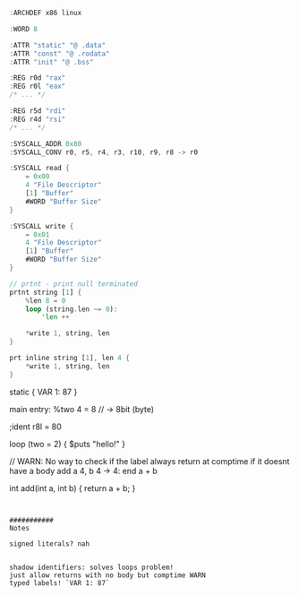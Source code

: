 ```rs
:ARCHDEF x86 linux

:WORD 8

:ATTR "static" "@ .data"
:ATTR "const" "@ .rodata"
:ATTR "init" "@ .bss"

:REG r0d "rax"
:REG r0l "eax"
/* ... */

:REG r5d "rdi"
:REG r4d "rsi"
/* ... */

:SYSCALL_ADDR 0x80
:SYSCALL_CONV r0, r5, r4, r3, r10, r9, r8 -> r0

:SYSCALL read { 
    = 0x00
    4 "File Descriptor"
    [1] "Buffer"
    #WORD "Buffer Size"
}

:SYSCALL write { 
    = 0x01
    4 "File Descriptor"
    [1] "Buffer"
    #WORD "Buffer Size"
}

// prtnt - print null terminated
prtnt string [1] {
    %len 8 = 0
    loop (string.len ~= 0):
        'len ++

    *write 1, string, len
}

prt inline string [1], len 4 {
    *write 1, string, len
}
```



static {
    VAR 1: 87
}

main entry:
   %two 4 = 8   // -> 8bit (byte)

   ;ident r8l = 80



   loop (two = 2) {
       $puts "hello!"
   }



// WARN: No way to check if the label always return at comptime if it doesnt have a body
add a 4, b 4 -> 4: 
   end a + b
   




int add(int a, int b) {
   return a + b;
}

```


###########
Notes

signed literals? nah


shadow identifiers: solves loops problem!
just allow returns with no body but comptime WARN
typed labels! `VAR 1: 87`
